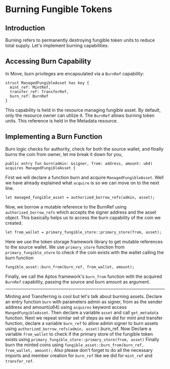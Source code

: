 # Burning Fungible Tokens

## Introduction
Burning refers to permanently destroying fungible token units to reduce total supply. Let's implement burning capabilities.

## Accessing Burn Capability
In Move, burn privileges are encapsulated via a `BurnRef` capability:
```
struct ManagedFungibleAsset has key {
  mint_ref: MintRef,
  transfer_ref: TransferRef,
  burn_ref: BurnRef
}
```
This capability is held in the resource managing fungible asset. By default, only the resource owner can utilize it. The `BurnRef` allows burning token units. This reference is held in the Metadata resource.

## Implementing a Burn Function
Burn logic checks for authority, check for both the source wallet, and finally burns the coin from owner, let me break it down for you,
```
public entry fun burn(admin: &signer, from: address, amount: u64) acquires ManagedFungibleAsset {
```
First we will declare a function burn and acquire `ManagedFungibleAsset`. Well we have already explained what `acquire` is so we can move on to the next line.	
```
let managed_fungible_asset = authorized_borrow_refs(admin, asset);
```
Now, we borrow a mutable reference to the BurnRef using `authorized_borrow_refs` which accepts the signer address and the asset object. This basically helps us to access the burn capability of the coin we created.
```
let from_wallet = primary_fungible_store::primary_store(from, asset);
```
Here we use the token storage framework library to get mutable references to the source wallet. We use `primary_store` function from `primary_fungible_store` to check if the coin exists with the wallet calling the burn function
```
fungible_asset::burn_from(burn_ref, from_wallet, amount);
```
Finally, we call the Aptos framework's `burn_from` function with the acquired `BurnRef` capability, passing the source and burn amount as argument.

---
Minting and Transferring is cool but let's talk about burning assets. Declare an entry function `burn` with parameters admin as signer, from as the sender address and amount(u64) using `acquires` keyword access `MangedFungibleAsset`. Then declare a variable `asset` and call `get_metadata` function. Next we repeat similar set of steps as we did for mint and transfer function, declare a variable `burn_ref` to allow admin signer to burn assets using `authorized_borrow_refs(admin, asset)`.burn_ref. Now Declare a variable `from_wallet` to check if the primary store of the fungible token exists using `primary_fungible_store::primary_store(from, asset)` Finally burn the minted coins using `fungible_asset::burn_from(burn_ref, from_wallet, amount);` Also please don't forget to do all the necessary imports and member creation for `burn_ref` like we did for `mint_ref` and `transfer_ref`.
